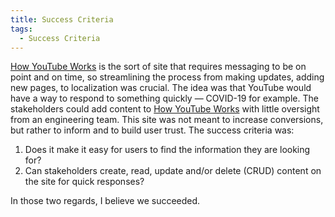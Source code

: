 ```yaml
---
title: Success Criteria
tags:
  - Success Criteria
---
```


<a href="https://www.youtube.com/howyoutubeworks/" target="_blank">How YouTube Works</a> is the sort of site that requires messaging to be on point and on time, so streamlining the process from making updates, adding new pages, to localization was crucial. The idea was that YouTube would have a way to respond to something quickly — COVID-19 for example. The stakeholders could add content to <a href="https://www.youtube.com/howyoutubeworks/" target="_blank">How YouTube Works</a> with little oversight from an engineering team. This site was not meant to increase conversions, but rather to inform and to build user trust. The success criteria was:

1. Does it make it easy for users to find the information they are looking for?
1. Can stakeholders create, read, update and/or delete (CRUD) content on the site for quick responses?

In those two regards, I believe we succeeded.
